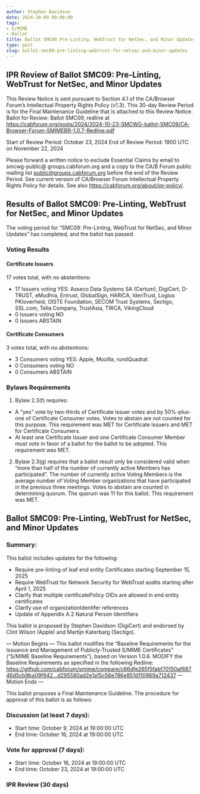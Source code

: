 ```yaml
---
author: Stephen Davidson
date: 2024-10-09 00:00:00
tags:
- S/MIME
- Ballot
title: Ballot SMC09 Pre-Linting, WebTrust for NetSec, and Minor Updates
type: post
slug: ballot-smc09-pre-linting-webtrust-for-netsec-and-minor-updates 
---
```


## IPR Review of Ballot SMC09: Pre-Linting, WebTrust for NetSec, and Minor Updates 

This Review Notice is sent pursuant to Section 4.1 of the CA/Browser Forum’s Intellectual Property Rights Policy (v1.3). This 30-day Review Period is for the Final Maintenance Guideline that is attached to this Review Notice.
Ballot for Review: Ballot SMC09, redline at https://cabforum.org/posts/2024/2024-10-23-SMCWG-ballot-SMC09/CA-Browser-Forum-SMIMEBR-1.0.7-Redline.pdf 

Start of Review Period: October 23, 2024
End of Review Period: 1900 UTC on November 22, 2024

Please forward a written notice to exclude Essential Claims by email to smcwg-public@ groups.cabforum.org and a copy to the CA/B Forum public mailing list public@groups.cabforum.org before the end of the Review Period.
See current version of CA/Browser Forum Intellectual Property Rights Policy for details. See also https://cabforum.org/about/ipr-policy/. 


## Results of Ballot SMC09: Pre-Linting, WebTrust for NetSec, and Minor Updates 

The voting period for “SMC09: Pre-Linting, WebTrust for NetSec, and Minor Updates” has completed, and the ballot has passed.

### Voting Results

#### Certificate Issuers

17 votes total, with no abstentions:
*	17 Issuers voting YES: Asseco Data Systems SA (Certum), DigiCert, D-TRUST, eMudhra, Entrust, GlobalSign, HARICA, IdenTrust, Logius PKIoverheid, OISTE Foundation, SECOM Trust Systems, Sectigo, SSL.com, Telia Company, TrustAsia, TWCA, VikingCloud
*	0 Issuers voting NO
*	0 Issuers ABSTAIN

#### Certificate Consumers

3 votes total, with no abstentions:
*	3 Consumers voting YES: Apple, Mozilla, rundQuadrat
*	0 Consumers voting NO
*	0 Consumers ABSTAIN

### Bylaws Requirements
1.	Bylaw 2.3(f) requires:
*	A "yes" vote by two-thirds of Certificate Issuer votes and by 50%-plus-one of Certificate Consumer votes. Votes to abstain are not counted for this purpose. This requirement was MET for Certificate Issuers and MET for Certificate Consumers.
*	At least one Certificate Issuer and one Certificate Consumer Member must vote in favor of a ballot for the ballot to be adopted. This requirement was MET.

2.	Bylaw 2.3(g) requires that a ballot result only be considered valid when “more than half of the number of currently active Members has participated”. The number of currently active Voting Members is the average number of Voting Member organizations that have participated in the previous three meetings. Votes to abstain are counted in determining quorum. The quorum was 11 for this ballot. This requirement was MET.

## Ballot SMC09: Pre-Linting, WebTrust for NetSec, and Minor Updates 

### Summary: 

This ballot includes updates for the following:
*	Require pre-linting of leaf end entity Certificates starting September 15, 2025
*	Require WebTrust for Network Security for WebTrust audits starting after April 1, 2025
*	Clarify that multiple certificatePolicy OIDs are allowed in end entity certificates
*	Clarify use of organizationIdentifer references
*	Update of Appendix A.2 Natural Person Identifiers

This ballot is proposed by Stephen Davidson (DigiCert) and endorsed by Clint Wilson (Apple) and Martijn Katerbarg (Sectigo).

— Motion Begins —
This ballot modifies the “Baseline Requirements for the Issuance and Management of Publicly-Trusted S/MIME Certificates” (“S/MIME Baseline Requirements”), based on Version 1.0.6.
MODIFY the Baseline Requirements as specified in the following Redline: https://github.com/cabforum/smime/compare/c66dfe265f5fabf70150af68746d5cb9ba09f942...d295580ad2e1a15c56e786e851d110969a712437 
— Motion Ends —

This ballot proposes a Final Maintenance Guideline. The procedure for approval of this ballot is as follows:

### Discussion (at least 7 days):

*	Start time: October 9, 2024 at 19:00:00 UTC
*	End time: October 16, 2024 at 19:00:00 UTC

### Vote for approval (7 days):

*	Start time: October 16, 2024 at 19:00:00 UTC
*	End time: October 23, 2024 at 19:00:00 UTC

### IPR Review (30 days)
